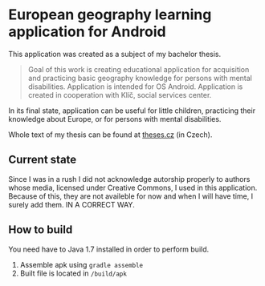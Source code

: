 # European geography learning application for Android #

This application was created as a subject of my bachelor thesis.

> Goal of this work is creating educational application for acquisition and practicing basic geography knowledge for persons with mental disabilities. Application is intended for OS Android. Application is created in cooperation with Klíč, social services center.

In its final state, application can be useful for little children, practicing their knowledge about Europe, or for persons with mental disabilities.

Whole text of my thesis can be found at [theses.cz](http://theses.cz/id/itp4qu/bakalarska-prace.pdf?info=1) (in Czech).

## Current state

Since I was in a rush I did not acknowledge autorship properly to authors whose media, licensed under Creative Commons, I used in this application. Because of this, they are not availeble for now and when I will have time, I surely add them. IN A CORRECT WAY.

## How to build

You need have to Java 1.7 installed in order to perform build.

1. Assemble apk using `gradle assemble`
1. Built file is located in `/build/apk` 
